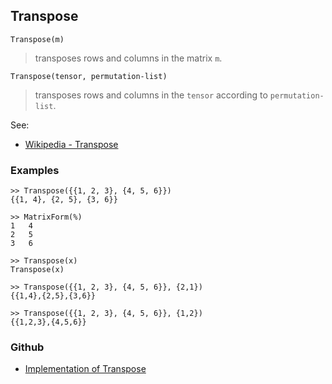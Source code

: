 ## Transpose

```
Transpose(m)
```

> transposes rows and columns in the matrix `m`.

```
Transpose(tensor, permutation-list)
```

> transposes rows and columns in the `tensor` according to `permutation-list`.

See:
* [Wikipedia - Transpose](https://en.wikipedia.org/wiki/Transpose)

### Examples

```
>> Transpose({{1, 2, 3}, {4, 5, 6}})
{{1, 4}, {2, 5}, {3, 6}}

>> MatrixForm(%)
1   4
2   5
3   6
 
>> Transpose(x)
Transpose(x)

>> Transpose({{1, 2, 3}, {4, 5, 6}}, {2,1})
{{1,4},{2,5},{3,6}}

>> Transpose({{1, 2, 3}, {4, 5, 6}}, {1,2})
{{1,2,3},{4,5,6}}
```

### Github

* [Implementation of Transpose](https://github.com/axkr/symja_android_library/blob/master/symja_android_library/matheclipse-core/src/main/java/org/matheclipse/core/builtin/LinearAlgebra.java#L4814) 
